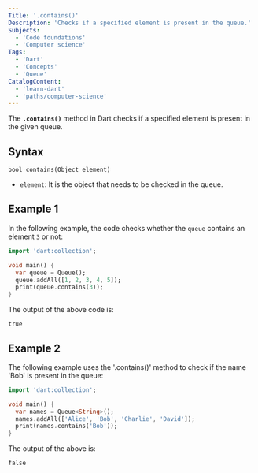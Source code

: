 ```yaml
---
Title: '.contains()'
Description: 'Checks if a specified element is present in the queue.'
Subjects:
  - 'Code foundations'
  - 'Computer science'
Tags:
  - 'Dart'
  - 'Concepts'
  - 'Queue'
CatalogContent:
  - 'learn-dart'
  - 'paths/computer-science'
---
```


The **`.contains()`** method in Dart checks if a specified element is present in the given queue.

## Syntax

```pseudo
bool contains(Object element)
```

- `element`: It is the object that needs to be checked in the queue.

## Example 1

In the following example, the code checks whether the `queue` contains an element `3` or not:

```dart
import 'dart:collection';

void main() {
  var queue = Queue();
  queue.addAll([1, 2, 3, 4, 5]);
  print(queue.contains(3));
}
```

The output of the above code is:

```shell
true
```

## Example 2

The following example uses the '.contains()' method to check if the name 'Bob' is present in the queue:

```dart
import 'dart:collection';

void main() {
  var names = Queue<String>();
  names.addAll(['Alice', 'Bob', 'Charlie', 'David']);
  print(names.contains('Bob'));
}
```

The output of the above is:

```shell
false
```
